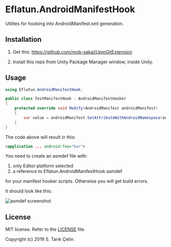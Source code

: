 # Eflatun.AndroidManifestHook
Utilites for hooking into AndroidManifest.xml generation.

## Installation

1. Get this: https://github.com/mob-sakai/UpmGitExtension

2. Install this repo from Unity Package Manager window, inside Unity.

## Usage

```cs
using Eflatun.AndroidManifestHook;

public class TestManifestHook : AndroidManifestHooker
{
    protected override void Modify(AndroidManifest androidManifest)
    {
        var value = androidManifest.SetAttributeWithAndroidNamespace(androidManifest.ApplicationElement, "foo", "bar");
    }
}
```

The code above will result in this:
```xml
<application ... android:foo="bar">
```

You need to create an asmdef file with:

1. only Editor platform selected 
2. a reference to Eflatun.AndroidManifestHook asmdef

for your manifest hooker scripts. Otherwise you will get build errors. 

It should look like this:

![asmdef screenshot](https://raw.githubusercontent.com/starikcetin/Eflatun.AndroidManifestHook/repo-res/asmdef.png)

## License

MIT license. Refer to the [LICENSE](/LICENSE) file.

Copyright (c) 2019 S. Tarık Çetin.
